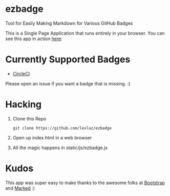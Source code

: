 # ezbadge
Tool for Easily Making Markdown for Various GitHub Badges 

This is a Single Page Application that runs entirely in your browser. You can see this app in action [here](http://ezbadge.levlaz.org):  

# Currently Supported Badges 

* [CircleCI](https://circleci.com)

Please open an issue if you want a badge that is missing. :) 

# Hacking  

1. Clone this Repo 

    `git clone https://github.com/levlaz/ezbadge`

2. Open up index.html in a web browser 

3. All the magic happens in static/js/ezbadge.js 

# Kudos 

This app was super easy to make thanks to the awesome folks at [Bootstrap](https://github.com/twbs/bootstrap) and [Marked](https://github.com/chjj/marked) :) 